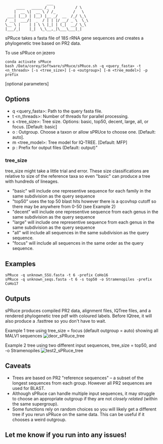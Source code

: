                        ___
         ____   _____ /_  )         / \
        |  __ \|  __ \ / /_        /   \
     ___| |__) | |__) |__ _/  __  /_/ \_\
    / __|  ___/|  _  / | | |/ __/ _ \  \_\
    \__ \ |    | | \ \ |_| | (_|  __/ \_\
    |___/_|    |_|  \_\__,_|\___\___|_|  

sPRuce takes a fasta file of 18S rRNA gene sequences and creates a phylogenetic tree based on PR2 data. 

To use sPRuce on jezero
```
conda activate sPRuce
bash /Data/corey/Software/sPRuce/sPRuce.sh -q <query_fasta> -t <n_threads> [-s <tree_size>] [-o <outgroup>] [-m <tree_model>] -p prefix
```
[optional parameters]
## Options
  - q <query_fasta>: Path to the query fasta file.
  - t <n_threads>: Number of threads for parallel processing.
  - s <tree_size>: Tree size. Options: basic, top50, decent, large, all, or focus. [Default: basic]
  - o <outgroup>: Outgroup. Choose a taxon or allow sPRUce to choose one. [Default: auto].
  - m <tree_model>: Tree model for IQ-TREE. [Default: MFP]
  - p <prefix>: Prefix for output files (Default: output)"

### tree_size
tree_size might take a little trial and error. These size classifications are relative to size of the reference taxa so even "basic" can produce a tree with hundreds of lineages. 
 - "basic" will include one representive sequence for each family in the same subdivision as the query sequence
 - "top50" uses the top 50 blast hits however there is a qcovhsp cutoff so there may be anywhere from 0-50 (see Example 2)
 - "decent" will include one representive sequence from each genus in the same subdivision as the query sequence
 - "large" will include one representive sequence from each genus in the same subdivision as the query sequence
 - "all" will include all sequences in the same subdivision as the query sequence.
 - "focus" will include all sequences in the same order as the query sequence.

## Examples
```
sPRuce -q unknown_SSU.fasta -t 6 -prefix CoHo16
sPRuce -q unknown_seqs.fasta -t 6 -s top50 -o Stramenopiles -prefix CoHo17
```

## Outputs
sPRuce produces compiled PR2 data, alignment files, IQTree files, and a rendered phylogenetic tree pdf with coloured labels. 
Before IQtree, it will also produce a .fasttree so you don't have to wait.

Example 1 tree using tree_size = focus (default outgroup = auto) showing all MALV1 sequences
![deor_sPRuce_tree](https://github.com/coreyholt/sPRuce/assets/75506746/f6bb206a-5138-4e8a-8aab-24fd112020e4)

Example 2 tree using two different input sequences, tree_size = top50, and -o Stramenopiles
![test2_sPRuce_tree](https://github.com/coreyholt/sPRuce/assets/75506746/5a9df793-3967-4043-9787-a078bb56fbe8)

## Caveats
- Trees are based on PR2 "reference sequences" – a subset of the longest sequences from each group. However all PR2 sequences are used for BLAST. 
- Although sPRuce can handle multiple input sequences, it may struggle to choose an appropriate outgroup if they are not _closely related_ (within the same supergroup).
- Some functions rely on random choices so you will likely get a different tree if you rerun sPRuce on the same data. This can be useful if it chooses a weird outgroup. 

## Let me know if you run into any issues!
